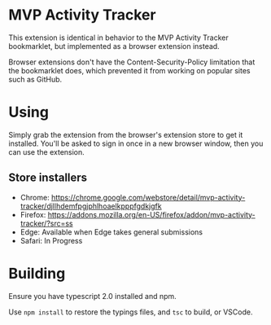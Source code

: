 MVP Activity Tracker
============

This extension is identical in behavior to the MVP Activity Tracker bookmarklet, but
implemented as a browser extension instead.

Browser extensions don't have the Content-Security-Policy limitation that the bookmarklet
does, which prevented it from working on popular sites such as GitHub.

# Using

Simply grab the extension from the browser's extension store to get it installed. You'll
be asked to sign in once in a new browser window, then you can use the extension.

## Store installers

* Chrome: https://chrome.google.com/webstore/detail/mvp-activity-tracker/djllhdemfpgjphlhoaelkpppfgdkjgfk
* Firefox: https://addons.mozilla.org/en-US/firefox/addon/mvp-activity-tracker/?src=ss
* Edge: Available when Edge takes general submissions
* Safari: In Progress

# Building

Ensure you have typescript 2.0 installed and npm.

Use `npm install` to restore the typings files, and `tsc` to build, or VSCode.
